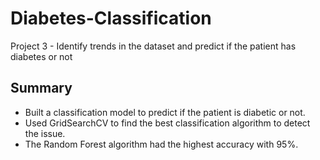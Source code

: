 # Diabetes-Classification
Project 3 - Identify trends in the dataset and predict if the patient has diabetes or not

## Summary
* Built a classification model to predict if the patient is diabetic or not. 
* Used GridSearchCV to find the best classification algorithm to detect the issue. 
* The Random Forest algorithm had the highest accuracy with 95%. 
